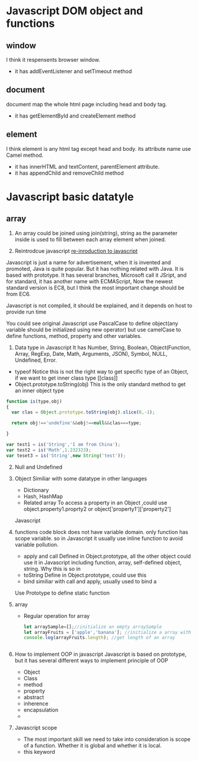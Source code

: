 # Javascript DOM object and functions
## window

I think it respensents browser window.
   - it has addEventListener and setTimeout method

## document

document map the whole html page including head and body tag.
   - it has getElementById and createElement method
## element

I think element is any html tag except head and body. its attribute name use Camel method.
   - it has innerHTML and textContent, parentElement attribute.
   -  it has appendChild and removeChild method


# Javascript basic datatyle
## array
1. An array could be joined using join(string), string as the parameter inside is used to fill between each array element when joined.


2. Reintrodcue javascript
[re-inroduction to javascript](https://developer.mozilla.org/zh-CN/docs/Web/JavaScript/A_re-introduction_to_JavaScript)

Javascript is just a name for advertisement, when it is invented and promoted, Java is quite popular. But it has nothing related with Java. It is based with prototype. It has several branches, Microsoft call it JSript, and for standard, it has another name with ECMAScript, Now the newest standard version is EC8, but
I think the most important change should be from EC6.

Javascript is not compiled, it should be explained, and it depends on host to provide run time

You could see original Javascript use PascalCase to define object(any variable should be initialized using new operator) but use camelCase to define functions, method, property and other variables.

1. Data type in Javascript
 It has Number, String, Boolean, Object(Function, Array, RegExp, Date, Math, Arguments, JSON), Symbol, NULL, Undefined, Error.

  * typeof
  Notice this is not the right way to get specific type of an Object, if we want to get inner class type [[class]]
  * Object.prototype.toString(obj)
  This is the only standard method to get an inner object type
  ```javascript
  function is(type,obj)
  {
    var clas = Object.prototype.toString(obj).slice(8,-1);

    return obj!=='undefine'&&obj!==null&&clas===type;

  }

  var test1 = is('String','I am from China');
  var test2 = is('Math',1.232323);
  var teset3 = is('String',new String('test'));
  ```

 2. Null and Undefined

 3. Object
    Similiar with some datatype in other languages
    * Dictionary
    * Hash, HashMap
    * Related array
    To access a property in an Object ,could use object.property1.proprty2 or object['property1']['property2']

    Javascript  
  4. functions
     code block does not have variable domain. only function has scope variable. so in Javascript it usually use inline function to avoid variable pollution.
     * apply and call
      Defined in Object.prototype, all the other object could use it in Javascript including function, array, self-defined object, string. Why this is so in
      * toString
      Define in Object.prototype, could use this
      * bind
      similiar with call and apply, usually used to bind a

     Use Prototype to define static function
  5. array
     * Regular operation for array
       ```javascript
       let arraySample=[];//initialize an empty arraySample
       let arrayFruits = ['apple','banana']; //initialize a array with some fruits
       console.log(arrayFruits.length); //get length of an array



       ```
  6. How to implement OOP in javascript
     Javascript is based on prototype, but it has several different ways to implement principle of OOP
     * Object
     * Class
     * method
     * property
     * abstract
     * inherence
     * encapsulation
     *

  7. Javascript scope
     * The most important skill we need to take into consideration is scope of a function. Whether it is global and whether it is local.
     * this keyword
